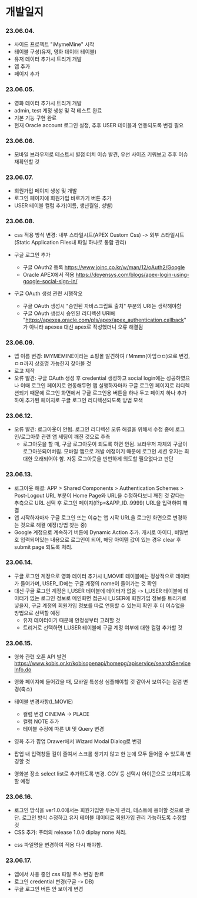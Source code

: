 <h1>개발일지</h1>

<h3>23.06.04.</h3>

- 사이드 프로젝트 "iMymeMine" 시작
- 테이블 구성(유저, 영화 데이터 테이블)
- 유저 데이터 추가시 트리거 개발
- 앱 추가
- 페이지 추가

<h3>23.06.05.</h3>

- 영화 데이터 추가시 트리거 개발
- admin, test 계정 생성 및 각 테스트 완료
- 기본 기능 구현 완료
- 현재 Oracle account 로그인 설정, 추후 USER 테이블과 연동되도록 변경 필요

<h3>23.06.06.</h3>

- 모바일 브라우저로 테스트시 별점 터치 이슈 발견, 우선 사이즈 키워보고 추후 이슈 재확인할 것

<h3>23.06.07.</h3>

- 회원가입 페이지 생성 및 개발
- 로그인 페이지에 회원가입 바로가기 버튼 추가
- USER 테이블 컬럼 추가(이름, 생년월일, 성별)

<h3>23.06.08.</h3>

- css 적용 방식 변경: 내부 스타일시트(APEX Custom Css) -> 외부 스타일시트(Static Application Files내 파일 하나로 통합 관리)
- 구글 로그인 추가
  * 구글 OAuth2 등록 https://www.joinc.co.kr/w/man/12/oAuth2/Google
  * Oracle APEX에서 적용 https://doyensys.com/blogs/apex-login-using-google-social-sign-in/

- 구글 OAuth 생성 관련 시행착오
  * 구글 OAuth 생성시 "승인된 자바스크립트 출처" 부분의 URI는 생략해야함
  * 구글 OAuth 생성시 승인된 리디렉션 URI에 "https://apexea.oracle.com/pls/apex/apex_authentication.callback" 가 아니라 apexea 대신 apex로 작성했더니 오류 해결됨

<h3>23.06.09.</h3>

- 앱 이름 변경: IMYMEMINE이라는 쇼핑몰 발견하여 i'Mmmn(아임ㅁㅁ)으로 변경, ㅁㅁ까지 상호명 가능한지 찾아볼 것
- 로고 제작
- 오류 발견: 구글 OAuth 생성 후 credential 생성하고 social login에는 성공하였으나 이때 로그인 페이지로 연동해두면 앱 실행하자마자 구글 로그인 페이지로 리디렉션되기 때문에 로그인 화면에서 구글 로그인용 버튼을 하나 두고 페이지 하나 추가하여 추가된 페이지로 구글 로그인 리디렉션되도록 방법 모색

<h3>23.06.12.</h3>

- 오류 발견: 로그아웃이 안됨. 로그인 리디렉션 오류 해결을 위해서 수정 중에 로그인/로그아웃 관련 앱 세팅이 깨진 것으로 추측 
  * 로그아웃을 할 때, 구글 로그아웃이 되도록 하면 안됨. 브라우저 자체의 구글이 로그아웃되어버림. 모바일 앱으로 개발 예정이기 때문에 로그인 세션 유지는 최대한 오래되어야 함. 자동 로그아웃을 빈번하게 의도할 필요없다고 판단


<h3>23.06.13.</h3>

- 로그아웃 해결: APP > Shared Components > Authentication Schemes > Post-Logout URL 부분이 Home Page와 URL을 수정하다보니 깨진 것 같다는 추측으로 URL 선택 후 로그인 페이지(f?p=&APP_ID.:9999) URL을 입력하여 해결
- 앱 시작하자마자 구글 로그인 뜨는 이슈는 앱 시작 URL을 로그인 화면으로 변경하는 것으로 해결 예정(방법 찾는 중)
- Google 계정으로 계속하기 버튼에 Dynamic Action 추가. 캐시로 아이디, 비밀번호 입력되어있는 내용으로 로그인이 되어, 해당 아이템 값이 있는 경우 clear 후 submit page 되도록 처리.

<h3>23.06.14.</h3>

- 구글 로그인 계정으로 영화 데이터 추가시 I_MOVIE 테이블에는 정상적으로 데이터가 들어가며, USER_ID에는 구글 계정의 name이 들어가는 것 확인
- 대신 구글 로그인 계정은 I_USER 테이블에 데이터가 없음 -> I_USER 테이블에 데이터가 없는 로그인 정보로 메인화면 접근시 I_USER에 회원가입 정보를 트리거로 넣을지, 구글 계정의 회원가입 정보를 따로 연동할 수 있는지 확인 후 더 이슈없을 방법으로 선택할 예정
  * 유저 데이터이기 때문에 안정성부터 고려할 것
  * 트리거로 선택하면 I_USER 테이블에 구글 계정 여부에 대한 컬럼 추가할 것

<h3>23.06.15.</h3>

- 영화 관련 오픈 API 발견 https://www.kobis.or.kr/kobisopenapi/homepg/apiservice/searchServiceInfo.do
- 영화 페이지에 들어갔을 때, 모바일 특성상 심플해야할 것 같아서 보여주는 컬럼 변경(축소)
- 테이블 변경사항(I_MOVIE)
  * 컬럼 변경 CINEMA -> PLACE
  * 컬럼 NOTE 추가
  * 테이블 수정에 따른 UI 및 Query 변경

- 영화 추가 팝업 Drawer에서 Wizard Modal Dialog로 변경
- 팝업 내 입력창들 길이 줄여서 스크롤 생기지 않고 한 눈에 모두 들어올 수 있도록 변경할 것
- 영화본 장소 select list로 추가하도록 변경. CGV 등 선택시 아이콘으로 보여지도록 할 예정

<h3>23.06.16.</h3>

- 로그인 방식을 ver1.0.0에서는 회원가입만 두는게 관리, 테스트에 용이할 것으로 판단. 로그인 방식 수정하고 유저 테이블 데이터로 회원가입 관리 가능하도록 수정할 것
- CSS 추가: 푸터의 release 1.0.0 diplay none 처리.
 * css 파일명을 변경하여 적용 다시 해야함.

<h3>23.06.17.</h3>

- 앱에서 사용 중인 css 파일 주소 변경 완료
- 로그인 credential 변경(구글 -> DB)
- 구글 로그인 버튼 안 보이게 변경
